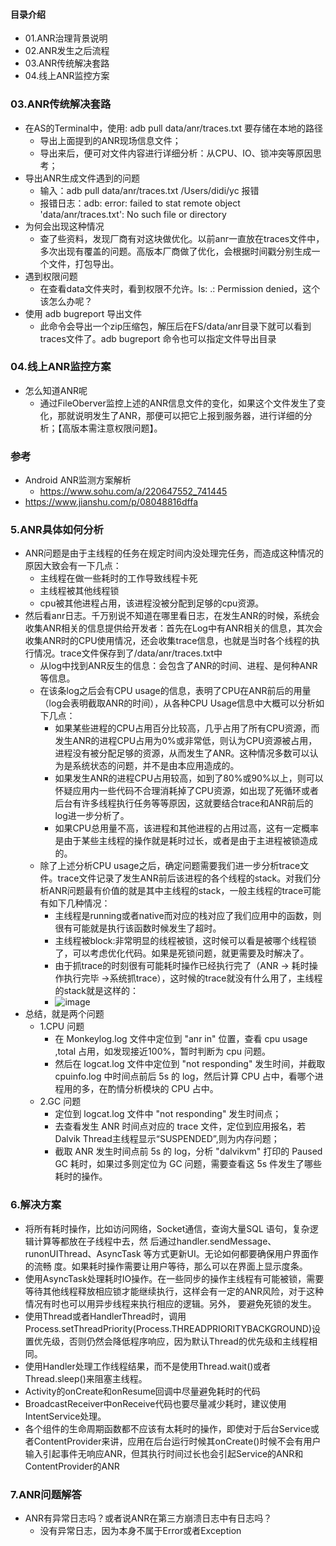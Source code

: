 #### 目录介绍
- 01.ANR治理背景说明
- 02.ANR发生之后流程
- 03.ANR传统解决套路
- 04.线上ANR监控方案




### 03.ANR传统解决套路
- 在AS的Terminal中，使用: adb pull data/anr/traces.txt 要存储在本地的路径
    - 导出上面提到的ANR现场信息文件；
    - 导出来后，便可对文件内容进行详细分析：从CPU、IO、锁冲突等原因思考；
- 导出ANR生成文件遇到的问题
    - 输入：adb pull data/anr/traces.txt /Users/didi/yc  报错
    - 报错日志：adb: error: failed to stat remote object 'data/anr/traces.txt': No such file or directory
- 为何会出现这种情况
    - 查了些资料，发现厂商有对这块做优化。以前anr一直放在traces文件中，多次出现有覆盖的问题。高版本厂商做了优化，会根据时间戳分别生成一个文件，打包导出。
- 遇到权限问题
    - 在查看data文件夹时，看到权限不允许。ls: .: Permission denied，这个该怎么办呢？
- 使用 adb bugreport 导出文件
    - 此命令会导出一个zip压缩包，解压后在FS/data/anr目录下就可以看到traces文件了。adb bugreport 命令也可以指定文件导出目录


### 04.线上ANR监控方案
- 怎么知道ANR呢
    - 通过FileOberver监控上述的ANR信息文件的变化，如果这个文件发生了变化，那就说明发生了ANR，那便可以把它上报到服务器，进行详细的分析；【高版本需注意权限问题】。


### 参考
- Android ANR监测方案解析 
    - https://www.sohu.com/a/220647552_741445
- https://www.jianshu.com/p/08048816dffa

























### 5.ANR具体如何分析
- ANR问题是由于主线程的任务在规定时间内没处理完任务，而造成这种情况的原因大致会有一下几点：
    - 主线程在做一些耗时的工作导致线程卡死
    - 主线程被其他线程锁
    - cpu被其他进程占用，该进程没被分配到足够的cpu资源。
- 然后看anr日志。千万别说不知道在哪里看日志，在发生ANR的时候，系统会收集ANR相关的信息提供给开发者：首先在Log中有ANR相关的信息，其次会收集ANR时的CPU使用情况，还会收集trace信息，也就是当时各个线程的执行情况。trace文件保存到了/data/anr/traces.txt中
    - 从log中找到ANR反生的信息：会包含了ANR的时间、进程、是何种ANR等信息。
    - 在该条log之后会有CPU usage的信息，表明了CPU在ANR前后的用量（log会表明截取ANR的时间），从各种CPU Usage信息中大概可以分析如下几点：
        - 如果某些进程的CPU占用百分比较高，几乎占用了所有CPU资源，而发生ANR的进程CPU占用为0%或非常低，则认为CPU资源被占用，进程没有被分配足够的资源，从而发生了ANR。这种情况多数可以认为是系统状态的问题，并不是由本应用造成的。
        - 如果发生ANR的进程CPU占用较高，如到了80%或90%以上，则可以怀疑应用内一些代码不合理消耗掉了CPU资源，如出现了死循环或者后台有许多线程执行任务等等原因，这就要结合trace和ANR前后的log进一步分析了。
        - 如果CPU总用量不高，该进程和其他进程的占用过高，这有一定概率是由于某些主线程的操作就是耗时过长，或者是由于主进程被锁造成的。
    - 除了上述分析CPU usage之后，确定问题需要我们进一步分析trace文件。trace文件记录了发生ANR前后该进程的各个线程的stack。对我们分析ANR问题最有价值的就是其中主线程的stack，一般主线程的trace可能有如下几种情况：
        - 主线程是running或者native而对应的栈对应了我们应用中的函数，则很有可能就是执行该函数时候发生了超时。
        - 主线程被block:非常明显的线程被锁，这时候可以看是被哪个线程锁了，可以考虑优化代码。如果是死锁问题，就更需要及时解决了。
        - 由于抓trace的时刻很有可能耗时操作已经执行完了（ANR -> 耗时操作执行完毕 ->系统抓trace），这时候的trace就没有什么用了，主线程的stack就是这样的：
        - ![image](https://upload-images.jianshu.io/upload_images/4432347-d04774c861b8e6c4.png?imageMogr2/auto-orient/strip%7CimageView2/2/w/1240)
- 总结，就是两个问题
    - 1.CPU 问题
        - 在 Monkeylog.log 文件中定位到 "anr in" 位置，查看 cpu usage ,total 占用，如发现接近100%，暂时判断为 cpu 问题。
        - 然后在 logcat.log 文件中定位到 "not responding" 发生时间，并截取cpuinfo.log 中时间点前后 5s 的 log，然后计算 CPU 占中，看哪个进程用的多，在酌情分析模块的 CPU 占中。
    - 2.GC 问题
        - 定位到 logcat.log 文件中 "not responding" 发生时间点；
        - 去查看发生 ANR 时间点对应的 trace 文件，定位到应用报名，若Dalvik Thread主线程显示“SUSPENDED”,则为内存问题；
        - 截取 ANR 发生时间点前 5s 的 log，分析 "dalvikvm" 打印的 Paused GC 耗时，如果过多则定位为 GC 问题，需要查看这 5s 件发生了哪些耗时的操作。



### 6.解决方案
- 将所有耗时操作，比如访问网络，Socket通信，查询大量SQL 语句，复杂逻辑计算等都放在子线程中去，然
后通过handler.sendMessage、runonUIThread、AsyncTask 等方式更新UI。无论如何都要确保用户界面作的流畅
度。如果耗时操作需要让用户等待，那么可以在界面上显示度条。
- 使用AsyncTask处理耗时IO操作。在一些同步的操作主线程有可能被锁，需要等待其他线程释放相应锁才能继续执行，这样会有一定的ANR风险，对于这种情况有时也可以用异步线程来执行相应的逻辑。另外， 要避免死锁的发生。
- 使用Thread或者HandlerThread时，调用Process.setThreadPriority(Process.THREADPRIORITYBACKGROUND)设置优先级，否则仍然会降低程序响应，因为默认Thread的优先级和主线程相同。
- 使用Handler处理工作线程结果，而不是使用Thread.wait()或者Thread.sleep()来阻塞主线程。
- Activity的onCreate和onResume回调中尽量避免耗时的代码
- BroadcastReceiver中onReceive代码也要尽量减少耗时，建议使用IntentService处理。
- 各个组件的生命周期函数都不应该有太耗时的操作，即使对于后台Service或者ContentProvider来讲，应用在后台运行时候其onCreate()时候不会有用户输入引起事件无响应ANR，但其执行时间过长也会引起Service的ANR和ContentProvider的ANR



### 7.ANR问题解答
- ANR有异常日志吗？或者说ANR在第三方崩溃日志中有日志吗？
    - 没有异常日志，因为本身不属于Error或者Exception




